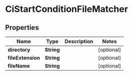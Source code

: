 

# CiStartConditionFileMatcher


## Properties

| Name | Type | Description | Notes |
|------------ | ------------- | ------------- | -------------|
|**directory** | **String** |  |  [optional] |
|**fileExtension** | **String** |  |  [optional] |
|**fileName** | **String** |  |  [optional] |



